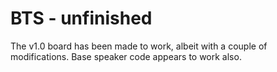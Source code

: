 # BTS - unfinished                 
The v1.0 board has been made to work, albeit with a couple of modifications.
Base speaker code appears to work also.